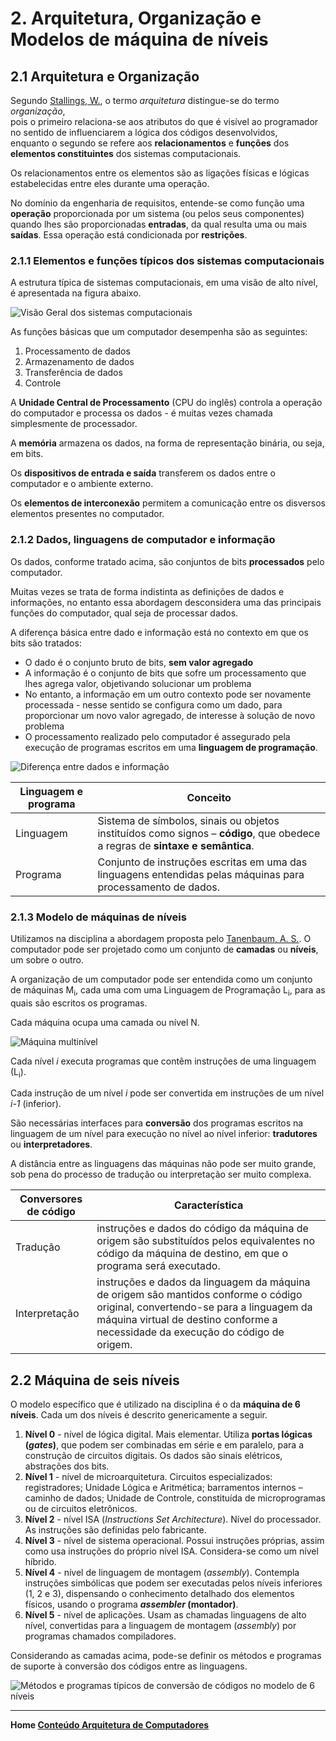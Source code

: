 # 2. Arquitetura, Organização e Modelos de máquina de níveis

## 2.1 Arquitetura e Organização

Segundo [Stallings, W.](http://williamstallings.com/), o termo *arquitetura* distingue-se do termo *organização*,  
pois o primeiro relaciona-se aos atributos do que é visível ao programador no sentido de influenciarem a lógica dos códigos desenvolvidos,  
enquanto o segundo se refere aos **relacionamentos** e **funções** dos **elementos constituintes** dos sistemas computacionais.  

Os relacionamentos entre os elementos são as ligações físicas e lógicas estabelecidas entre eles durante uma operação.  

No domínio da engenharia de requisitos, entende-se como função uma **operação** proporcionada por um sistema (ou pelos seus componentes)
quando lhes são proporcionadas **entradas**, da qual resulta uma ou mais **saídas**. Essa operação está condicionada por **restrições**.

### 2.1.1 Elementos e funções típicos dos sistemas computacionais

A estrutura típica de sistemas computacionais, em uma visão de alto nível, é apresentada na figura abaixo.

![Visão Geral dos sistemas computacionais](/arq_aulas/images/computador_visao_geral.jpg)

As funções básicas que um computador desempenha são as seguintes:  

1. Processamento de dados
2. Armazenamento de dados
3. Transferência de dados
4. Controle

A **Unidade Central de Processamento** (CPU do inglês) controla a operação do computador e processa os dados - é muitas vezes chamada simplesmente de processador.  

A **memória** armazena os dados, na forma de representação binária, ou seja, em bits.  

Os **dispositivos de entrada e saída** transferem os dados entre o computador e o ambiente externo.  

Os **elementos de interconexão** permitem a comunicação entre os disversos elementos presentes no computador.

### 2.1.2 Dados, linguagens de computador e informação

Os dados, conforme tratado acima, são conjuntos de bits **processados** pelo computador.   

Muitas vezes se trata de forma indistinta as definições de dados e informações, no entanto essa abordagem desconsidera uma das principais funções do computador, qual seja de processar dados.    

A diferença básica entre dado e informação está no contexto em que os bits são tratados:  

- O dado é o conjunto bruto de bits, **sem valor agregado**  
- A informação é o conjunto de bits que sofre um processamento que lhes agrega valor, objetivando solucionar um problema  
- No entanto, a informação em um outro contexto pode ser novamente processada - nesse sentido se configura como um dado, para proporcionar um novo valor agregado, de interesse à solução de novo problema  
- O processamento realizado pelo computador é assegurado pela execução de programas escritos em uma **linguagem de programação**.  

![Diferença entre dados e informação](/arq_aulas/images/dados_informacao.jpg)

| Linguagem e programa | Conceito |
| ------------------ | -------- |
| Linguagem | Sistema de símbolos, sinais ou objetos instituídos como signos – **código**, que obedece a regras de **sintaxe e semântica**. |
| Programa | Conjunto de instruções escritas em uma das linguagens entendidas pelas máquinas para processamento de dados. |

### 2.1.3 Modelo de máquinas de níveis

Utilizamos na disciplina a abordagem proposta pelo [Tanenbaum, A. S.](https://www.cs.vu.nl/~ast/). O computador pode ser projetado como um conjunto de **camadas** ou **níveis**, um sobre o outro.  

A organização de um computador pode ser entendida como um conjunto de máquinas M<sub>i</sub>, cada uma com uma Linguagem de Programação L<sub>i</sub>, para as quais são escritos os programas.  

Cada máquina ocupa uma camada ou nível N.  

![Máquina multinível](/arq_aulas/images/camadas_computador.jpg)

Cada nível *i* executa programas que contêm instruções de uma linguagem (L<sub>i</sub>).  

Cada instrução de um nível *i* pode ser convertida em instruções de um nível *i-1* (inferior).   

São necessárias interfaces para **conversão** dos programas escritos na linguagem de um nível para execução no nível ao nível inferior: **tradutores** ou **interpretadores**.  

A distância entre as linguagens das máquinas não pode ser muito grande,
sob pena do processo de tradução ou interpretação ser muito complexa.  

| Conversores de código | Característica |
| --------------------- | -------------- |
| Tradução | instruções e dados do código da máquina de origem são substituídos pelos equivalentes no código da máquina de destino, em que o programa será executado. |
| Interpretação | instruções e dados da linguagem da máquina de origem são mantidos conforme o código original, convertendo-se para a linguagem da máquina virtual de destino conforme a necessidade da execução do código de origem. |

## 2.2 Máquina de seis níveis

O modelo específico que é utilizado na disciplina é o da **máquina de 6 níveis**. Cada um dos níveis é descrito genericamente a seguir.  

1. **Nível 0** - nível de lógica digital. Mais elementar. Utiliza **portas lógicas (*gates*)**, que podem ser combinadas em série e em paralelo, para a construção de circuitos digitais. Os dados são sinais elétricos, abstrações dos bits.
2. **Nível 1** - nível de microarquitetura. Circuitos especializados: registradores; Unidade Lógica e Aritmética; barramentos internos – caminho de dados; Unidade de Controle, constituída de microprogramas ou de circuitos eletrônicos.
3. **Nível 2** - nível ISA (*Instructions Set Architecture*). Nível do processador. As instruções são definidas pelo fabricante.
4. **Nível 3** - nível de sistema operacional. Possui instruções próprias, assim como usa instruções do próprio nível ISA. Considera-se como um nível híbrido.
5. **Nível 4** - nível de linguagem de montagem (*assembly*). Contempla instruções simbólicas que podem ser executadas pelos níveis inferiores (1, 2 e 3), dispensando o conhecimento detalhado dos elementos físicos, usando o programa ***assembler* (montador)**. 
6. **Nível 5** - nível de aplicações. Usam as chamadas linguagens de alto nível, convertidas para a linguagem de montagem (*assembly*) por programas chamados compiladores.

Considerando as camadas acima, pode-se definir os métodos e programas de suporte à conversão dos códigos entre as linguagens.

![Métodos e programas típicos de conversão de códigos no modelo de 6 níveis](/arq_aulas/images/conversoes_maquina6niveis.jpg)

___
**Home [Conteúdo Arquitetura de Computadores](https://github.com/claytonjasilva/claytonjasilva.github.io/blob/main/arq_aulas.md)**  
